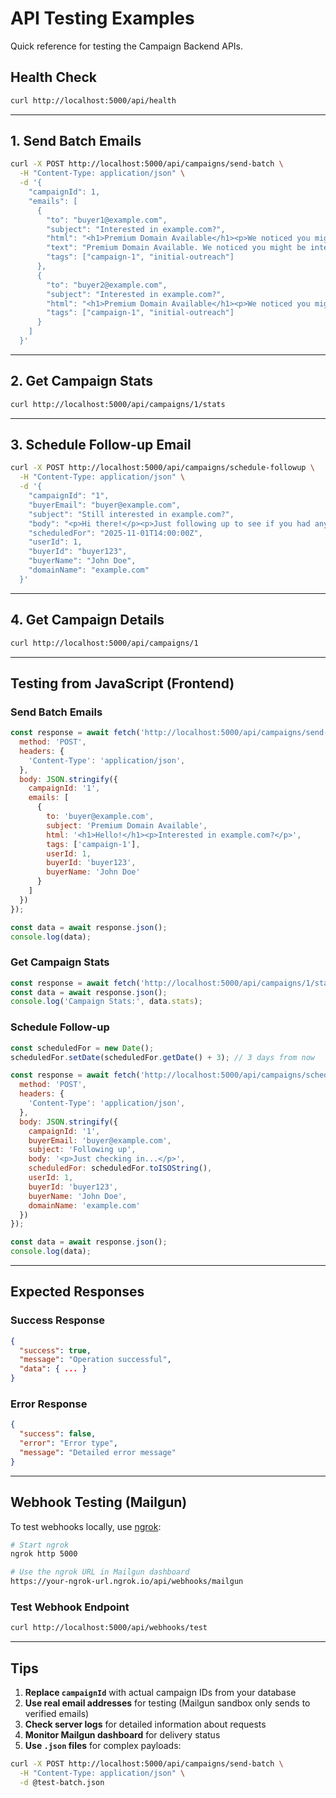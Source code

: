 # API Testing Examples

Quick reference for testing the Campaign Backend APIs.

## Health Check

```bash
curl http://localhost:5000/api/health
```

---

## 1. Send Batch Emails

```bash
curl -X POST http://localhost:5000/api/campaigns/send-batch \
  -H "Content-Type: application/json" \
  -d '{
    "campaignId": 1,
    "emails": [
      {
        "to": "buyer1@example.com",
        "subject": "Interested in example.com?",
        "html": "<h1>Premium Domain Available</h1><p>We noticed you might be interested in <strong>example.com</strong>.</p>",
        "text": "Premium Domain Available. We noticed you might be interested in example.com.",
        "tags": ["campaign-1", "initial-outreach"]
      },
      {
        "to": "buyer2@example.com",
        "subject": "Interested in example.com?",
        "html": "<h1>Premium Domain Available</h1><p>We noticed you might be interested in <strong>example.com</strong>.</p>",
        "tags": ["campaign-1", "initial-outreach"]
      }
    ]
  }'
```

---

## 2. Get Campaign Stats

```bash
curl http://localhost:5000/api/campaigns/1/stats
```

---

## 3. Schedule Follow-up Email

```bash
curl -X POST http://localhost:5000/api/campaigns/schedule-followup \
  -H "Content-Type: application/json" \
  -d '{
    "campaignId": "1",
    "buyerEmail": "buyer@example.com",
    "subject": "Still interested in example.com?",
    "body": "<p>Hi there!</p><p>Just following up to see if you had any questions about <strong>example.com</strong>.</p><p>Best regards,<br>Your Name</p>",
    "scheduledFor": "2025-11-01T14:00:00Z",
    "userId": 1,
    "buyerId": "buyer123",
    "buyerName": "John Doe",
    "domainName": "example.com"
  }'
```

---

## 4. Get Campaign Details

```bash
curl http://localhost:5000/api/campaigns/1
```

---

## Testing from JavaScript (Frontend)

### Send Batch Emails
```javascript
const response = await fetch('http://localhost:5000/api/campaigns/send-batch', {
  method: 'POST',
  headers: {
    'Content-Type': 'application/json',
  },
  body: JSON.stringify({
    campaignId: '1',
    emails: [
      {
        to: 'buyer@example.com',
        subject: 'Premium Domain Available',
        html: '<h1>Hello!</h1><p>Interested in example.com?</p>',
        tags: ['campaign-1'],
        userId: 1,
        buyerId: 'buyer123',
        buyerName: 'John Doe'
      }
    ]
  })
});

const data = await response.json();
console.log(data);
```

### Get Campaign Stats
```javascript
const response = await fetch('http://localhost:5000/api/campaigns/1/stats');
const data = await response.json();
console.log('Campaign Stats:', data.stats);
```

### Schedule Follow-up
```javascript
const scheduledFor = new Date();
scheduledFor.setDate(scheduledFor.getDate() + 3); // 3 days from now

const response = await fetch('http://localhost:5000/api/campaigns/schedule-followup', {
  method: 'POST',
  headers: {
    'Content-Type': 'application/json',
  },
  body: JSON.stringify({
    campaignId: '1',
    buyerEmail: 'buyer@example.com',
    subject: 'Following up',
    body: '<p>Just checking in...</p>',
    scheduledFor: scheduledFor.toISOString(),
    userId: 1,
    buyerId: 'buyer123',
    buyerName: 'John Doe',
    domainName: 'example.com'
  })
});

const data = await response.json();
console.log(data);
```

---

## Expected Responses

### Success Response
```json
{
  "success": true,
  "message": "Operation successful",
  "data": { ... }
}
```

### Error Response
```json
{
  "success": false,
  "error": "Error type",
  "message": "Detailed error message"
}
```

---

## Webhook Testing (Mailgun)

To test webhooks locally, use [ngrok](https://ngrok.com):

```bash
# Start ngrok
ngrok http 5000

# Use the ngrok URL in Mailgun dashboard
https://your-ngrok-url.ngrok.io/api/webhooks/mailgun
```

### Test Webhook Endpoint
```bash
curl http://localhost:5000/api/webhooks/test
```

---

## Tips

1. **Replace `campaignId`** with actual campaign IDs from your database
2. **Use real email addresses** for testing (Mailgun sandbox only sends to verified emails)
3. **Check server logs** for detailed information about requests
4. **Monitor Mailgun dashboard** for delivery status
5. **Use `.json` files** for complex payloads:

```bash
curl -X POST http://localhost:5000/api/campaigns/send-batch \
  -H "Content-Type: application/json" \
  -d @test-batch.json
```

